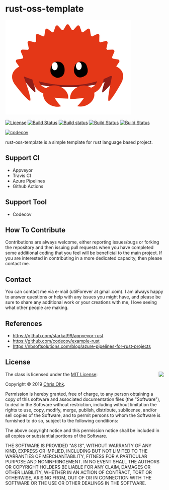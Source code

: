 # rust-oss-template

<img src="./medias/logo.png" width=400 height=300 />

[![License](https://img.shields.io/badge/Licence-MIT-blue.svg)](https://github.com/utilForever/rust-oss-template/blob/master/LICENSE) [![Build Status](https://travis-ci.org/utilForever/rust-oss-template.svg?branch=master)](https://travis-ci.org/utilForever/rust-oss-template/branches) [![Build status](https://ci.appveyor.com/api/projects/status/github/utilForever/rust-oss-template?branch=master&svg=true)](https://ci.appveyor.com/project/utilForever/rust-oss-template/branch/master) [![Build Status](https://utilforever.visualstudio.com/rust-oss-template/_apis/build/status/utilForever.rust-oss-template?branchName=master)](https://utilforever.visualstudio.com/rust-oss-template/_build/latest?definitionId=11&branchName=master) [![Build Status](https://github.com/utilForever/rust-oss-template/workflows/Rust/badge.svg?branch=master)](https://github.com/utilForever/rust-oss-template/actions)

[![codecov](https://codecov.io/gh/utilForever/rust-oss-template/branch/master/graph/badge.svg)](https://codecov.io/gh/utilForever/rust-oss-template)

rust-oss-template is a simple template for rust language based project. 

## Support CI

- Appveyor
- Travis CI
- Azure Pipelines
- Github Actions

## Support Tool

- Codecov

## How To Contribute

Contributions are always welcome, either reporting issues/bugs or forking the repository and then issuing pull requests when you have completed some additional coding that you feel will be beneficial to the main project. If you are interested in contributing in a more dedicated capacity, then please contact me.

## Contact

You can contact me via e-mail (utilForever at gmail.com). I am always happy to answer questions or help with any issues you might have, and please be sure to share any additional work or your creations with me, I love seeing what other people are making.

## References

- https://github.com/starkat99/appveyor-rust
- https://github.com/codecov/example-rust
- https://nbsoftsolutions.com/blog/azure-pipelines-for-rust-projects

## License

<img align="right" src="http://opensource.org/trademarks/opensource/OSI-Approved-License-100x137.png">

The class is licensed under the [MIT License](http://opensource.org/licenses/MIT):

Copyright &copy; 2019 [Chris Ohk](http://www.github.com/utilForever).

Permission is hereby granted, free of charge, to any person obtaining a copy of this software and associated documentation files (the "Software"), to deal in the Software without restriction, including without limitation the rights to use, copy, modify, merge, publish, distribute, sublicense, and/or sell copies of the Software, and to permit persons to whom the Software is furnished to do so, subject to the following conditions:

The above copyright notice and this permission notice shall be included in all copies or substantial portions of the Software.

THE SOFTWARE IS PROVIDED "AS IS", WITHOUT WARRANTY OF ANY KIND, EXPRESS OR IMPLIED, INCLUDING BUT NOT LIMITED TO THE WARRANTIES OF MERCHANTABILITY, FITNESS FOR A PARTICULAR PURPOSE AND NONINFRINGEMENT. IN NO EVENT SHALL THE AUTHORS OR COPYRIGHT HOLDERS BE LIABLE FOR ANY CLAIM, DAMAGES OR OTHER LIABILITY, WHETHER IN AN ACTION OF CONTRACT, TORT OR OTHERWISE, ARISING FROM, OUT OF OR IN CONNECTION WITH THE SOFTWARE OR THE USE OR OTHER DEALINGS IN THE SOFTWARE.